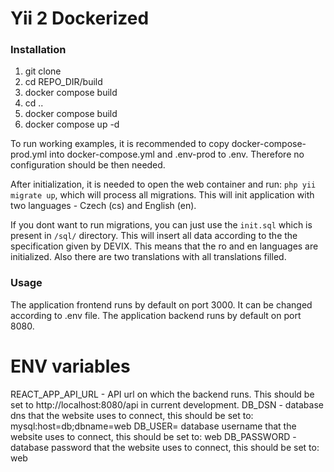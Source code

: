 Yii 2 Dockerized
================

### Installation

1. git clone
2. cd REPO_DIR/build
3. docker compose build
4. cd ..
5. docker compose build
6. docker compose up -d


To run working examples, it is recommended to copy docker-compose-prod.yml into docker-compose.yml and .env-prod to .env. Therefore no configuration should be then needed.

After initialization, it is needed to open the web container and run: `php yii migrate up`, which will process all migrations. This will init application with two languages - Czech (cs) and English (en).

If you dont want to run migrations, you can just use the `init.sql`  which is present in `/sql/` directory. This will insert all data according to the the specification given by DEVIX. This means that the ro and en languages are initialized. Also there are two translations with all translations filled.


### Usage
The application frontend runs by default on port 3000. It can be changed according to .env file.
The application backend runs by default on port 8080.


# ENV variables
REACT_APP_API_URL - API url on which the backend runs. This should be set to http://localhost:8080/api in current development.
DB_DSN - database dns that the website uses to connect, this should be set to: mysql:host=db;dbname=web
DB_USER= database username that the website uses to connect, this should be set to: web
DB_PASSWORD - database password that the website uses to connect, this should be set to: web

